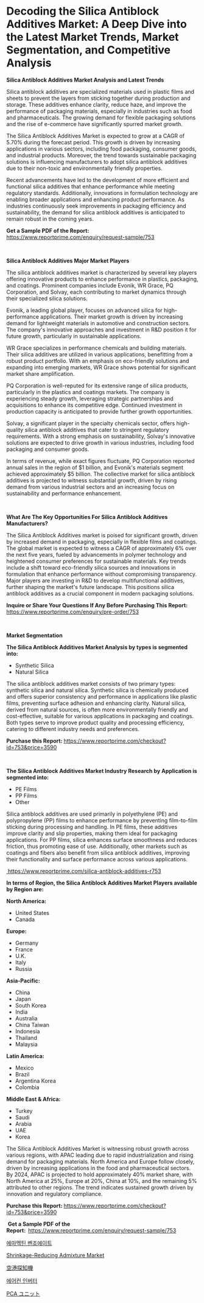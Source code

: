 <p><h1>Decoding the Silica Antiblock Additives Market: A Deep Dive into the Latest Market Trends, Market Segmentation, and Competitive Analysis</h1></p><p><strong>Silica Antiblock Additives Market Analysis and Latest Trends</strong></p>
<p><p>Silica antiblock additives are specialized materials used in plastic films and sheets to prevent the layers from sticking together during production and storage. These additives enhance clarity, reduce haze, and improve the performance of packaging materials, especially in industries such as food and pharmaceuticals. The growing demand for flexible packaging solutions and the rise of e-commerce have significantly spurred market growth.</p><p>The Silica Antiblock Additives Market is expected to grow at a CAGR of 5.70% during the forecast period. This growth is driven by increasing applications in various sectors, including food packaging, consumer goods, and industrial products. Moreover, the trend towards sustainable packaging solutions is influencing manufacturers to adopt silica antiblock additives due to their non-toxic and environmentally friendly properties.</p><p>Recent advancements have led to the development of more efficient and functional silica additives that enhance performance while meeting regulatory standards. Additionally, innovations in formulation technology are enabling broader applications and enhancing product performance. As industries continuously seek improvements in packaging efficiency and sustainability, the demand for silica antiblock additives is anticipated to remain robust in the coming years.</p></p>
<p><strong>Get a Sample PDF of the Report:&nbsp;</strong> <a href="https://www.reportprime.com/enquiry/request-sample/753">https://www.reportprime.com/enquiry/request-sample/753</a></p>
<p>&nbsp;</p>
<p><strong>Silica Antiblock Additives Major Market Players</strong></p>
<p><p>The silica antiblock additives market is characterized by several key players offering innovative products to enhance performance in plastics, packaging, and coatings. Prominent companies include Evonik, WR Grace, PQ Corporation, and Solvay, each contributing to market dynamics through their specialized silica solutions.</p><p>Evonik, a leading global player, focuses on advanced silica for high-performance applications. Their market growth is driven by increasing demand for lightweight materials in automotive and construction sectors. The company's innovative approaches and investment in R&D position it for future growth, particularly in sustainable applications.</p><p>WR Grace specializes in performance chemicals and building materials. Their silica additives are utilized in various applications, benefitting from a robust product portfolio. With an emphasis on eco-friendly solutions and expanding into emerging markets, WR Grace shows potential for significant market share amplification.</p><p>PQ Corporation is well-reputed for its extensive range of silica products, particularly in the plastics and coatings markets. The company is experiencing steady growth, leveraging strategic partnerships and acquisitions to enhance its competitive edge. Continued investment in production capacity is anticipated to provide further growth opportunities.</p><p>Solvay, a significant player in the specialty chemicals sector, offers high-quality silica antiblock additives that cater to stringent regulatory requirements. With a strong emphasis on sustainability, Solvay's innovative solutions are expected to drive growth in various industries, including food packaging and consumer goods.</p><p>In terms of revenue, while exact figures fluctuate, PQ Corporation reported annual sales in the region of $1 billion, and Evonik's materials segment achieved approximately $5 billion. The collective market for silica antiblock additives is projected to witness substantial growth, driven by rising demand from various industrial sectors and an increasing focus on sustainability and performance enhancement.</p></p>
<p>&nbsp;</p>
<p><strong>What Are The Key Opportunities For Silica Antiblock Additives Manufacturers?</strong></p>
<p><p>The Silica Antiblock Additives market is poised for significant growth, driven by increased demand in packaging, especially in flexible films and coatings. The global market is expected to witness a CAGR of approximately 6% over the next five years, fueled by advancements in polymer technology and heightened consumer preferences for sustainable materials. Key trends include a shift toward eco-friendly silica sources and innovations in formulation that enhance performance without compromising transparency. Major players are investing in R&D to develop multifunctional additives, further shaping the market's future landscape. This positions silica antiblock additives as a crucial component in modern packaging solutions.</p></p>
<p><strong>Inquire or Share Your Questions If Any Before Purchasing This Report:</strong> <a href="https://www.reportprime.com/enquiry/pre-order/753">https://www.reportprime.com/enquiry/pre-order/753</a></p>
<p>&nbsp;</p>
<p><strong>Market Segmentation</strong></p>
<p><strong>The Silica Antiblock Additives Market Analysis by types is segmented into:</strong></p>
<p><ul><li>Synthetic Silica</li><li>Natural Silica</li></ul></p>
<p><p>The silica antiblock additives market consists of two primary types: synthetic silica and natural silica. Synthetic silica is chemically produced and offers superior consistency and performance in applications like plastic films, preventing surface adhesion and enhancing clarity. Natural silica, derived from natural sources, is often more environmentally friendly and cost-effective, suitable for various applications in packaging and coatings. Both types serve to improve product quality and processing efficiency, catering to different industry needs and preferences.</p></p>
<p><strong>Purchase this Report:&nbsp;</strong><a href="https://www.reportprime.com/checkout?id=753&price=3590">https://www.reportprime.com/checkout?id=753&price=3590</a></p>
<p>&nbsp;</p>
<p><strong>The Silica Antiblock Additives Market Industry Research by Application is segmented into:</strong></p>
<p><ul><li>PE Films</li><li>PP Films</li><li>Other</li></ul></p>
<p><p>Silica antiblock additives are used primarily in polyethylene (PE) and polypropylene (PP) films to enhance performance by preventing film-to-film sticking during processing and handling. In PE films, these additives improve clarity and slip properties, making them ideal for packaging applications. For PP films, silica enhances surface smoothness and reduces friction, thus promoting ease of use. Additionally, other markets such as coatings and fibers also benefit from silica antiblock additives, improving their functionality and surface performance across various applications.</p></p>
<p><a href="https://www.reportprime.com/silica-antiblock-additives-r753">&nbsp;https://www.reportprime.com/silica-antiblock-additives-r753</a></p>
<p><strong>In terms of Region, the Silica Antiblock Additives Market Players available by Region are:</strong></p>
<p>
    <p> <strong> North America: </strong>
        <ul>
            <li>United States</li>
            <li>Canada</li>
        </ul>
        </p> 
    <p> <strong> Europe: </strong>
        <ul>
            <li>Germany</li>
            <li>France</li>
            <li>U.K.</li>
            <li>Italy</li>
            <li>Russia</li>
        </ul>
        </p> 
    <p> <strong> Asia-Pacific: </strong>
        <ul>
            <li>China</li>
            <li>Japan</li>
            <li>South Korea</li>
            <li>India</li>
            <li>Australia</li>
            <li>China Taiwan</li>
            <li>Indonesia</li>
            <li>Thailand</li>
            <li>Malaysia</li>
        </ul>
        </p> 
    <p> <strong> Latin America: </strong>
        <ul>
            <li>Mexico</li>
            <li>Brazil</li>
            <li>Argentina Korea</li>
            <li>Colombia</li>
        </ul>
        </p> 
    <p> <strong> Middle East & Africa: </strong>
        <ul>
            <li>Turkey</li>
            <li>Saudi</li>
            <li>Arabia</li>
            <li>UAE</li>
            <li>Korea</li>
        </ul>
    </p>
    </p>
<p><p>The Silica Antiblock Additives Market is witnessing robust growth across various regions, with APAC leading due to rapid industrialization and rising demand for packaging materials. North America and Europe follow closely, driven by increasing applications in the food and pharmaceutical sectors. By 2024, APAC is projected to hold approximately 40% market share, with North America at 25%, Europe at 20%, China at 10%, and the remaining 5% attributed to other regions. The trend indicates sustained growth driven by innovation and regulatory compliance.</p></p>
<p><strong>Purchase this Report: </strong><a href="https://www.reportprime.com/checkout?id=753&price=3590">https://www.reportprime.com/checkout?id=753&price=3590</a></p>
<p>&nbsp;<strong>Get a Sample PDF of the Report:&nbsp;&nbsp;</strong><a href="https://www.reportprime.com/enquiry/request-sample/753">https://www.reportprime.com/enquiry/request-sample/753</a></p>
<p><strong></strong></p>
<p><p><a href="https://medium.com/@biancamacdonald87/%EC%97%90%EB%A7%88%EB%A9%95%ED%8B%B4-%EB%B2%A4%EC%A1%B0%EC%97%90%EC%9D%B4%ED%8A%B8-%EC%8B%9C%EC%9E%A5-%EC%A7%80%ED%91%9C-%EC%8B%9C%EC%9E%A5-%EA%B7%9C%EB%AA%A8-%EC%A7%80%EC%97%AD%EB%B3%84-%EB%B6%84%EC%84%9D-%EC%8B%9C%EC%9E%A5-%ED%94%8C%EB%A0%88%EC%9D%B4%EC%96%B4-%EB%B6%84%EC%84%9D-%EB%B0%8F-%EC%98%88%EC%B8%A1-2024-2031-ebe78f4d1247">에마멕틴 벤조에이트</a></p><p><a href="https://github.com/AKSHATREPORTPRIME/Market-Research-Report-List-6/blob/main/shrinkage-reducing-admixture-market.md">Shrinkage-Reducing Admixture Market</a></p><p><a href="https://medium.com/@drfg4t/%E7%A9%BA%E6%B8%AF%E6%A4%9C%E5%87%BA%E5%99%A8%E5%B8%82%E5%A0%B4%E8%A6%8F%E6%A8%A1-%E6%88%90%E9%95%B7%E5%8B%95%E5%90%91-%E7%B5%B1%E8%A8%88%E3%81%8A%E3%82%88%E3%81%B3%E4%BA%88%E6%B8%AC-2024-2031-86ef66c05d64">空港探知機</a></p><p><a href="https://medium.com/@biancamacdonald87/%EA%B8%80%EB%A1%9C%EB%B2%8C-%EC%97%90%EC%96%B4%EC%BB%A8-%EC%9D%B8%EB%B2%84%ED%84%B0-%EC%8B%9C%EC%9E%A5-%EA%B8%B0%ED%9A%8C-%EB%B0%8F-%EC%8B%9C%EC%9E%A5-%EA%B3%BC%EC%A0%9C-2024-2031-35a4eeca6c94">에어컨 인버터</a></p><p><a href="https://medium.com/@drfg4t/2024%E5%B9%B4%E3%81%8B%E3%82%892031%E5%B9%B4%E3%81%BE%E3%81%A7%E3%81%AE4-%E3%81%AEcagr%E3%81%A7%E6%8B%A1%E5%A4%A7%E3%81%97%E3%81%A6%E3%81%84%E3%82%8Bpca%E3%83%A6%E3%83%8B%E3%83%83%E3%83%88%E5%B8%82%E5%A0%B4%E3%81%AE%E8%A6%8F%E6%A8%A1%E3%81%AB%E9%96%A2%E3%81%99%E3%82%8B%E6%B4%9E%E5%AF%9F-3afdd5bd6385">PCA ユニット</a></p></p>